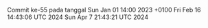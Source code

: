 Commit ke-55 pada tanggal Sun Jan 01 14:00 2023 +0100
Fri Feb 16 14:43:06 UTC 2024
Sun Apr  7 21:43:21 UTC 2024
